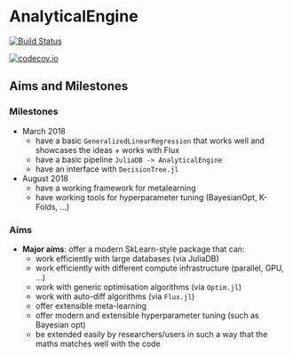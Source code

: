 # AnalyticalEngine

[![Build Status](https://travis-ci.org/tlienart/AnalyticalEngine.jl.svg?branch=master)](https://travis-ci.org/tlienart/AnalyticalEngine.jl)

[![codecov.io](http://codecov.io/github/tlienart/AnalyticalEngine.jl/coverage.svg?branch=master)](http://codecov.io/github/tlienart/AnalyticalEngine.jl?branch=master)

## Aims and Milestones

### Milestones

* March 2018
  - have a basic `GeneralizedLinearRegression` that works well and showcases the ideas + works with Flux
  - have a basic pipeline `JuliaDB -> AnalyticalEngine`
  - have an interface with `DecisionTree.jl`
* August 2018
  - have a working framework for metalearning
  - have working tools for hyperparameter tuning (BayesianOpt, K-Folds, ...)

### Aims

* **Major aims**: offer a modern SkLearn-style package that can:
  - work efficiently with large databases (via JuliaDB)
  - work efficiently with different compute infrastructure (parallel, GPU, ...)
  - work with generic optimisation algorithms (via `Optim.jl`)
  - work with auto-diff algorithms (via `Flux.jl`)
  - offer extensible meta-learning
  - offer modern and extensible hyperparameter tuning (such as Bayesian opt)
  - be extended easily by researchers/users in such a way that the maths matches well with the code
